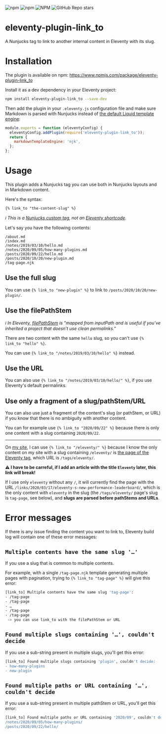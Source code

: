 ![npm](https://img.shields.io/npm/v/eleventy-plugin-link_to) ![npm](https://img.shields.io/npm/dw/eleventy-plugin-link_to) ![NPM](https://img.shields.io/npm/l/eleventy-plugin-link_to) ![GitHub Repo stars](https://img.shields.io/github/stars/nhoizey/eleventy-plugin-link_to?style=social)

# eleventy-plugin-link_to

A Nunjucks tag to link to another internal content in Eleventy with its slug.

# Installation

The plugin is available on npm: <https://www.npmjs.com/package/eleventy-plugin-link_to>

Install it as a dev dependency in your Eleventy project:

```bash
npm install eleventy-plugin-link_to --save-dev
```

Then add the plugin in your `.eleventy.js` configuration file and make sure Markdown is parsed with Nunjucks instead of [the default Liquid template engine](https://www.11ty.dev/docs/config/#default-template-engine-for-markdown-files):

```javascript
module.exports = function (eleventyConfig) {
  eleventyConfig.addPlugin(require('eleventy-plugin-link_to'));
  return {
    markdownTemplateEngine: 'njk',
  };
};
```

# Usage

This plugin adds a Nunjucks tag you can use both in Nunjucks layouts and in Markdown content.

Here's the syntax:

```nunjucks
{% link_to "the-content-slug" %}
```

_ℹ️ This is a [Nunjucks custom tag](https://www.11ty.dev/docs/custom-tags/), not an [Eleventy shortcode](https://www.11ty.dev/docs/shortcodes/)._

Let's say you have the following contents:

```
/about.md
/index.md
/notes/2019/03/10/hello.md
/notes/2020/09/05/how-many-plugins.md
/posts/2020/09/22/hello.md
/posts/2020/10/20/new-plugin.md
/tag-page.njk
```

## Use the full slug

You can use `{% link_to "new-plugin" %}` to link to `/posts/2020/10/20/new-plugin/`.

## Use the filePathStem

_ℹ️ In Eleventy, [filePathStem](https://www.11ty.dev/docs/data-eleventy-supplied/#filepathstem) is "mapped from inputPath and is useful if you’ve inherited a project that doesn’t use clean permalinks."_

There are two content with the same `hello` slug, so you can't use `{% link_to "hello" %}`.

You can use `{% link_to "/notes/2019/03/10/hello" %}` instead.

## Use the URL

You can also use `{% link_to "/notes/2019/03/10/hello/" %}`, if you use Eleventy's default permalinks.

## Use only a fragment of a slug/pathStem/URL

You can also use just a fragment of the content's slug (or pathStem, or URL) if you know that there is no ambiguity with another content.

You can for example use `{% link_to "2020/09/22" %}` because there is only one content with a slug containing `2020/09/22`.

---

On [my site](https://nicolas-hoizey.com/), I can use `{% link_to "/eleventy/" %}` because I know the only content on my site with a slug containing `/eleventy/` is [the page of the Eleventy tag](https://nicolas-hoizey.com/tags/eleventy/), which URL is `/tags/eleventy/`.

**⚠ I have to be carreful, if I add an article with the title `Eleventy` later, this link will break!**

If I use only `eleventy` without any `/`, it will currently find the page with the URL `/links/2020/03/17/eleventy-s-new-performance-leaderboard/`, which is the only content with `eleventy` in the slug (the `/tags/eleventy/` page's slug is `tag-page`, see below), and **slugs are parsed before pathStems and URLs**.

# Error messages

If there is any issue finding the content you want to link to, Eleventy build log will contain one of these error messages:

## `Multiple contents have the same slug '…'`

If you use a slug that is common to multiple contents.

For example, with a single `/tag-page.njk` template generating multiple pages with pagination, trying to `{% link_to "tag-page" %}` will give this error:

```bash
[link_to] Multiple contents have the same slug 'tag-page':
- /tag-page
- /tag-page
- …
- /tag-page
- /tag-page
 -> you can use link_to with the filePathStem or URL
```

## `Found multiple slugs containing '…', couldn't decide`

If you use a sub-string present in multiple slugs, you'll get this error:

```bash
[link_to] Found multiple slugs containing 'plugin', couldn't decide:
- how-many-plugins
- new-plugin
```

## `Found multiple paths or URL containing '…', couldn't decide`

If you use a sub-string present in multiple pathStem or URL, you'll get this error:

```bash
[link_to] Found multiple paths or URL containing '2020/09', couldn't decide:
/notes/2020/09/05/how-many-plugins/
/posts/2020/09/22/hello/
```
